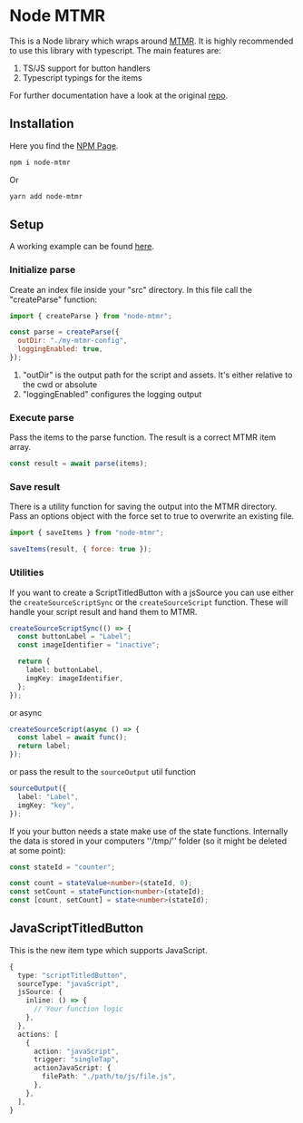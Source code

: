 # Node MTMR

This is a Node library which wraps around [MTMR](https://github.com/Toxblh/MTMR). It is highly recommended to use this library with typescript. The main features are:

1. TS/JS support for button handlers
2. Typescript typings for the items

For further documentation have a look at the original [repo](https://github.com/Toxblh/MTMR).

## Installation

Here you find the [NPM Page](https://www.npmjs.com/package/node-mtmr).

```bash
npm i node-mtmr
```

Or

```bash
yarn add node-mtmr
```

## Setup

A working example can be found [here](./example).

### Initialize parse

Create an index file inside your "src" directory. In this file call the "createParse" function:

```js
import { createParse } from "node-mtmr";

const parse = createParse({
  outDir: "./my-mtmr-config",
  loggingEnabled: true,
});
```

1. "outDir" is the output path for the script and assets. It's either relative to the cwd or absolute
2. "loggingEnabled" configures the logging output

### Execute parse

Pass the items to the parse function. The result is a correct MTMR item array.

```js
const result = await parse(items);
```

### Save result

There is a utility function for saving the output into the MTMR directory. Pass an options object with the force set to true to overwrite an existing file.

```js
import { saveItems } from "node-mtmr";

saveItems(result, { force: true });
```

### Utilities

If you want to create a ScriptTitledButton with a jsSource you can use either the `createSourceScriptSync` or the `createSourceScript` function. These will handle your script result and hand them to MTMR.

```ts
createSourceScriptSync(() => {
  const buttonLabel = "Label";
  const imageIdentifier = "inactive";

  return {
    label: buttonLabel,
    imgKey: imageIdentifier,
  };
});
```

or async

```ts
createSourceScript(async () => {
  const label = await func();
  return label;
});
```

or pass the result to the `sourceOutput` util function

```ts
sourceOutput({
  label: "Label",
  imgKey: "key",
});
```

If you your button needs a state make use of the state functions. Internally the data is stored in your computers ''/tmp/'' folder (so it might be deleted at some point):

```ts
const stateId = "counter";

const count = stateValue<number>(stateId, 0);
const setCount = stateFunction<number>(stateId);
const [count, setCount] = state<number>(stateId);
```

## JavaScriptTitledButton

This is the new item type which supports JavaScript.

```ts
{
  type: "scriptTitledButton",
  sourceType: "javaScript",
  jsSource: {
    inline: () => {
      // Your function logic
    },
  },
  actions: [
    {
      action: "javaScript",
      trigger: "singleTap",
      actionJavaScript: {
        filePath: "./path/to/js/file.js",
      },
    },
  ],
}
```
